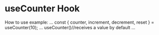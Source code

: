 # useCounter Hook

How to use example:
...
    const { counter, increment, decrement, reset } = useCounter(10);
...
useCounter()//receives a value by default
...